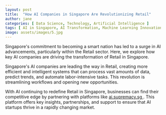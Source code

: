 ```yaml
---
layout: post
title:  "How AI Companies in Singapore Are Revolutionizing Retail"
author: jane
categories: [ Data Science, Technology, Artificial Intelligence ]
tags: [ AI in Singapore, AI Transformation, Machine Learning Innovations, Smart Cities ]
image: assets/images/5.jpg
---
```


Singapore's commitment to becoming a smart nation has led to a surge in AI advancements, particularly within the Retail sector. Here, we explore how key AI companies are driving the transformation of Retail in Singapore.

Singapore's AI companies are leading the way in Retail, creating more efficient and intelligent systems that can process vast amounts of data, predict trends, and automate labor-intensive tasks. This revolution is streamlining workflows and opening new opportunities.

With AI continuing to redefine Retail in Singapore, businesses can find their competitive edge by partnering with platforms like <a href="https://ai.supremacy.sg" target="_blank"> ai.supremacy.sg </a>. This platform offers key insights, partnerships, and support to ensure that AI startups thrive in a rapidly changing market.
